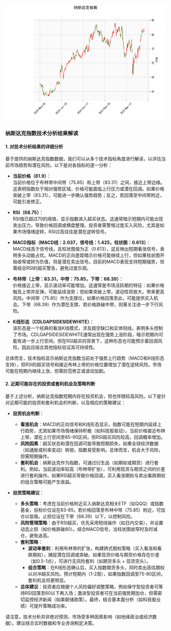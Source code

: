 ![图](NDAQ.png)

### 纳斯达克指数技术分析结果解读

#### 1. 对技术分析结果的详细分析
基于提供的纳斯达克指数数据，我们可以从多个技术指标角度进行解读，以评估当前市场趋势和潜在风险。以下是对各指标的逐一分析：

- **当前价格（81.9）**：  
  当前价格位于布林带中间带（75.85）和上带（83.31）之间，接近上带边缘。这表明指数处于相对强势区域，价格可能面临上行压力或潜在回调。如果价格突破上带（83.31），可能进一步确认强势趋势；反之，若回落至中间带附近，可能引发修正。

- **RSI（68.75）**：  
  RSI值已超过70的阈值，显示指数进入超买状态。这通常暗示短期内可能出现卖出压力，导致价格回调或横盘整理。投资者需警惕过度买入风险，尤其是如果市场情绪逆转，RSI过高往往是潜在逆转信号。

- **MACD指标（MACD线：2.037，信号线：1.425，柱状图：0.613）**：  
  MACD线高于信号线，且柱状图值为正（0.613），这反映出短期看涨信号，表明多头动能占优。MACD的正向差距暗示价格可能继续上行，但如果柱状图开始收窄或转为负值，将是潜在卖出信号。目前的MACD表现支持短期强势，但需结合RSI的超买警告，避免过度乐观。

- **布林带（上带：83.31，中带：75.85，下带：68.39）**：  
  价格接近上带，显示波动率可能增加。这通常是市场活跃期的特征：如果价格触及上带并反弹，可能延续涨势；但如果突破上带，波动性将放大，带来更高风险。中间带（75.85）作为支撑位，如果价格回落至此，可能提供买入机会。下带（68.39）作为潜在支撑，若价格跌破中带，则需关注进一步下行风险。

- **K线形态（CDLGAPSIDESIDEWHITE）**：  
  该形态是一个经典的看涨K线模式，涉及跳空缺口和实体阳线，表明多头控制了市场。CDLGAPSIDESIDEWHITE通常出现在强势上涨阶段，暗示短期内可能有进一步上行空间。但在RSI超买的背景下，这种形态也可能预示着回调风险，因此应结合其他指标验证其可持续性。

总体而言，技术指标显示纳斯达克指数当前处于强势上行趋势（MACD和K线形态支持），但RSI的超买信号和接近布林上带的价格位置增加了潜在逆转风险。市场可能在短期内继续上涨，但需防范修正或波动加剧。

#### 2. 近期可能存在的投资或套利机会及策略判断
基于上述分析，纳斯达克指数短期内存在投资机会，但也伴随较高风险。以下是针对近期可能的投资和套利机会的判断，以及相应的策略建议：

- **投资机会判断**：  
  - **看涨机会**：MACD的正向信号和K线形态显示，指数可能在短期内延续上行趋势，尤其如果市场情绪保持积极（如科技股驱动）。当前价格接近布林上带，潜在上行空间至85-90区间，但RSI超买风险较高，回调概率增加。  
  - **风险因素**：超买状态和潜在回调可能导致短期损失，如果全球经济数据（如通胀或利率变动）转弱，指数易受影响。总体而言，机会大于风险，但需短期操作。  
  - **套利机会**：纳斯达克作为指数，可通过衍生品（如期权或期货）进行套利。例如，当前波动率较高（布林带扩张），可利用现货与期货之间的价差进行套利操作。如果RSI超买导致价格回调，买入看涨期权与卖出看跌期权的组合策略可能产生收益。

- **投资策略建议**：  
  - **多头策略**：考虑在当前价格附近买入纳斯达克相关ETF（如QQQ）或指数基金，目标价位设在83-85。若价格回落至布林中带（75.85）附近，可加仓以低吸。止损位设在下带（68.39）以下，以控制风险。  
  - **风险管理策略**：由于RSI超买，优先采用短线操作（如日内交易），并设置动态止损（如价格跌破80）。结合MACD信号，当柱状图收窄时及时减仓，避免追高。  
  - **套利策略**：  
    - **波动率套利**：利用布林带的扩张，构建跨式期权策略（买入看涨和看跌期权），捕捉潜在回调或突破。如果现货价格与期货价格存在价差（如0.5-1点），可进行无风险套利（如期货多头 + 现货空头）。  
    - **组合策略**：在K线形态确认后，买入指数期货多头，同时卖出高估期权以对冲超买风险。预计短期内（1-2周），如果指数回调至75-80区间，套利机会将更明显。  
  - **总体建议**：投资者应根据个人风险偏好调整策略，例如保守型投资者可等待RSI回落至60以下再入场；激进型投资者可在当前强势期加仓，但需密切监控经济新闻（如美联储政策）。最终，结合基本面分析（如科技股业绩）可提升策略成功率。

请注意，技术分析并非绝对预测，市场受多种因素影响（如地缘政治或经济数据）。建议结合实时数据和专业咨询制定决策。